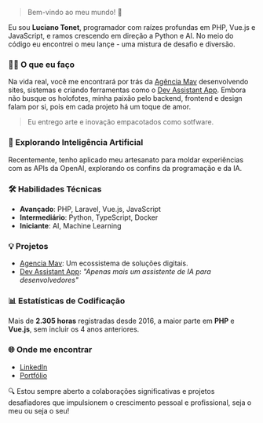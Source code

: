 > Bem-vindo ao meu mundo! 🚀

Eu sou **Luciano Tonet**, programador com raízes profundas em PHP, Vue.js e JavaScript, e ramos crescendo em direção a Python e AI. No meio do código eu encontrei o meu lançe - uma mistura de desafio e diversão.

### 👨‍💻 O que eu faço
Na vida real, você me encontrará por trás da [Agência Mav](https://agenciamav.com.br) desenvolvendo sites, sistemas e criando ferramentas como o [Dev Assistant App](https://github.com/apps/dev-assistant-app). 
Embora não busque os holofotes, minha paixão pelo backend, frontend e design falam por si, pois em cada projeto há um toque de amor.

> Eu entrego arte e inovação empacotados como sotfware.

### 🤖 Explorando Inteligência Artificial
Recentemente, tenho aplicado meu artesanato para moldar experiências com as APIs da OpenAI, explorando os confins da programação e da IA.

### 🛠 Habilidades Técnicas
- **Avançado**: PHP, Laravel, Vue.js, JavaScript
- **Intermediário**: Python, TypeScript, Docker
- **Iniciante**: AI, Machine Learning

### 💡 Projetos
- [Agencia Mav](https://agenciamav.com.br): Um ecossistema de soluções digitais.
- [Dev Assistant App](https://github.com/apps/dev-assistant-app): _"Apenas mais um assistente de IA para desenvolvedores"_

### 📊 Estatísticas de Codificação
Mais de **2.305 horas** registradas desde 2016, a maior parte em **PHP** e **Vue.js**, sem incluir os 4 anos anteriores.

### 🌐 Onde me encontrar
- [LinkedIn](https://www.linkedin.com/in/lucianotonet/)
- [Portfólio](https://luciano.tonet.dev/)

🔍 Estou sempre aberto a colaborações significativas e projetos desafiadores que impulsionem o crescimento pessoal e profissional, seja o meu ou seja o seu!



